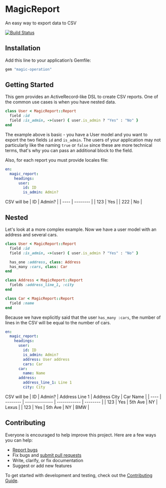 # MagicReport

An easy way to export data to CSV

[![Build Status](https://github.com/thefaded/magic-report/workflows/test/badge.svg?branch=master)](https://github.com/thefaded/magic-report/actions)

## Installation

Add this line to your application’s Gemfile:

```ruby
gem "magic-operation"
```

## Getting Started

This gem provides an ActiveRecord-like DSL to create CSV reports. One of the common use cases is when you have nested data.

```ruby
class User < MagicReport::Report
  field :id
  field :is_admin, ->(user) { user.is_admin ? "Yes" : "No" }
end
```

The example above is basic - you have a User model and you want to export the two fields `id` and `is_admin`.
The users of your application may not particularly like the naming `true` or `false` since these are more technical terms, that's why you can pass an additional block to the field.

Also, for each report you must provide locales file:

```yaml
en:
  magic_report:
    headings:
      user:
        id: ID
        is_admin: Admin?
```

CSV will be
| ID | Admin? |
| ---- | -------- |
| 123 | Yes |
| 222 | No |

## Nested

Let's look at a more complex example. Now we have a user model with an address and several cars.

```ruby
class User < MagicReport::Report
  field :id
  field :is_admin, ->(user) { user.is_admin ? "Yes" : "No" }

  has_one :address, class: Address
  has_many :cars, class: Car
end

class Address < MagicReport::Report
  fields :address_line_1, :city
end

class Car < MagicReport::Report
  field :name
end
```

Because we have explicitly said that the user `has_many :cars`, the number of lines in the CSV will be equal to the number of cars.

```yaml
en:
  magic_report:
    headings:
      user:
        id: ID
        is_admin: Admin?
        address: User address
        cars: Car
      car:
        name: Name
      address:
        address_line_1: Line 1
        city: City
```

CSV will be
| ID | Admin? | Address Line 1 | Address City | Car Name |
| ---- | -------- | -------------- | ------------ | -------- |
| 123 | Yes | 5th Ave | NY | Lexus |
| 123 | Yes | 5th Ave | NY | BMW |

## Contributing

Everyone is encouraged to help improve this project. Here are a few ways you can help:

- [Report bugs](https://github.com/thefaded/magic-report/issues)
- Fix bugs and [submit pull requests](https://github.com/thefaded/magic-report/pulls)
- Write, clarify, or fix documentation
- Suggest or add new features

To get started with development and testing, check out the [Contributing Guide](CONTRIBUTING.md).
